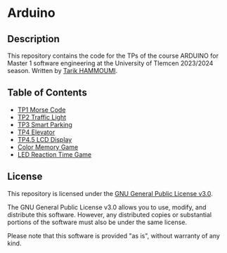 # Arduino

## Description

This repository contains the code for the TPs of the course ARDUINO for Master 1 software engineering at the University of Tlemcen 2023/2024 season. Written by [Tarik HAMMOUMI](https://github.com/ItsTarikBTW).

## Table of Contents

- [TP1 Morse Code](TP1/)
- [TP2 Traffic Light](TP2/)
- [TP3 Smart Parking](TP3_Smart_Parking/)
- [TP4 Elevator](TP4/)
- [TP4.5 LCD Display](TP4.5/)
- [Color Memory Game](Color_Memory_Game/)
- [LED Reaction Time Game](LED%20Reaction%20Time%20Game/)
##

## License

This repository is licensed under the [GNU General Public License v3.0](https://www.gnu.org/licenses/gpl-3.0.en.html).

The GNU General Public License v3.0 allows you to use, modify, and distribute this software. However, any distributed copies or substantial portions of the software must also be under the same license.

Please note that this software is provided "as is", without warranty of any kind.
